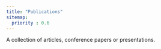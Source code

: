 ```yaml
---
title: "Publications"
sitemap:
  priority : 0.6
---
```

A collection of articles, conference papers or presentations.
